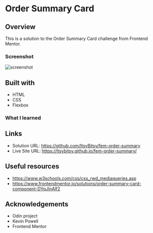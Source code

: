 # Order Summary Card

## Overview

This is a solution to the Order Summary Card challenge from Frontend Mentor.

### Screenshot

![screenshot](https://github.com/ltsyBitsy/fem-qr-code-component/blob/main/images/screenShot.jpg)

## Built with

  * HTML
  * CSS
  * Flexbox

### What I learned



## Links

* Solution URL: https://github.com/ltsyBitsy/fem-order-summary
* Live Site URL: https://ltsybitsy.github.io/fem-order-summary/

## Useful resources
* https://www.w3schools.com/css/css_rwd_mediaqueries.asp
* https://www.frontendmentor.io/solutions/order-summary-card-component-DYqJlnAlf2

## Acknowledgements

* Odin project
* Kevin Powell
* Frontend Mentor